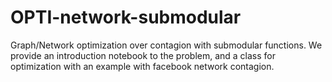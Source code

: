# OPTI-network-submodular
Graph/Network optimization over contagion with submodular functions. We provide an introduction notebook to the problem, and a class for optimization with an example with facebook network contagion.
